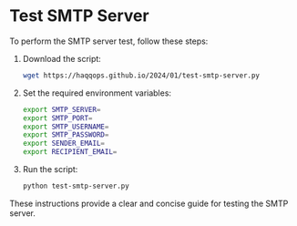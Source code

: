 # Test SMTP Server

To perform the SMTP server test, follow these steps:

1. Download the script:

    ```sh
    wget https://haqqops.github.io/2024/01/test-smtp-server.py
    ```

2. Set the required environment variables:

    ```sh
    export SMTP_SERVER=
    export SMTP_PORT=
    export SMTP_USERNAME=
    export SMTP_PASSWORD=
    export SENDER_EMAIL=
    export RECIPIENT_EMAIL=
    ```

3. Run the script:

    ```sh
    python test-smtp-server.py
    ```

These instructions provide a clear and concise guide for testing the SMTP server.